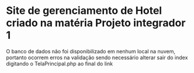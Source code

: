 # Site de gerenciamento de Hotel criado na matéria Projeto integrador 1
O banco de dados não foi disponibilizado em nenhum local na nuvem, portanto ocorrem erros na validação sendo necessário alterar sair do index digitando o TelaPrincipal.php ao final do link
